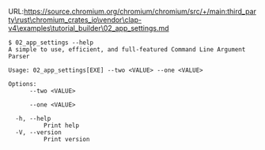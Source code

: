 URL:https://source.chromium.org/chromium/chromium/src/+/main:third_party\rust\chromium_crates_io\vendor\clap-v4\examples\tutorial_builder\02_app_settings.md
```console
$ 02_app_settings --help
A simple to use, efficient, and full-featured Command Line Argument Parser

Usage: 02_app_settings[EXE] --two <VALUE> --one <VALUE>

Options:
      --two <VALUE>
          
      --one <VALUE>
          
  -h, --help
          Print help
  -V, --version
          Print version

```
